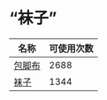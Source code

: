 # “袜子”  
名称  |  可使用次数  
----  |  ----  
[包脚布](FootWrappings.md)  |  2688  
[袜子](Socks.md)  |  1344  
